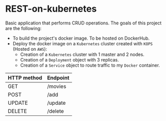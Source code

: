 # REST-on-kubernetes
Basic application that performs CRUD operations. The goals of this project are the following:
- To build the project's docker image. To be hosted on DockerHub.
- Deploy the docker image on a ```Kubernetes``` cluster created with ```KOPS``` (Hosted on ```AWS```):
    - Creation of a ```Kubernetes``` cluster with 1 master and 2 nodes.
    - Creation of a ```Deployment``` object with 3 replicas.
    - Creation of a ```Service``` object to route traffic to my ```Docker``` container.


HTTP method | Endpoint
------------ | -------------
GET | /movies
POST | /add
UPDATE | /update
DELETE | /delete
